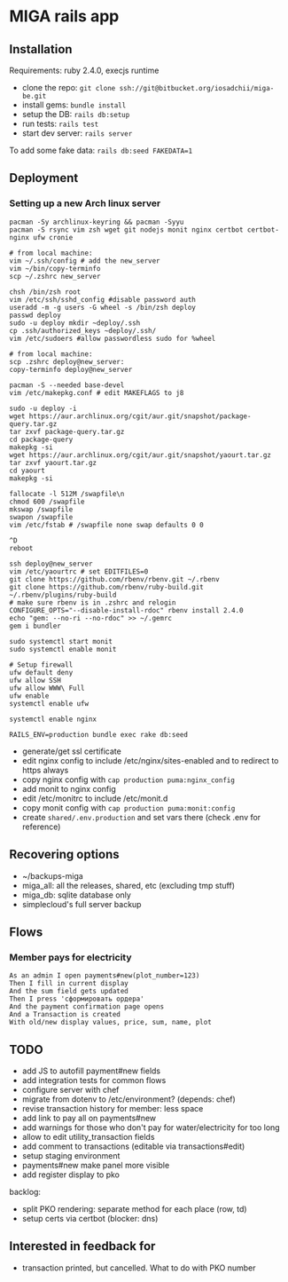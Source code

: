 # MIGA rails app

## Installation

Requirements: ruby 2.4.0, execjs runtime

* clone the repo: `git clone ssh://git@bitbucket.org/iosadchii/miga-be.git`
* install gems: `bundle install`
* setup the DB: `rails db:setup`
* run tests: `rails test`
* start dev server: `rails server`

To add some fake data: `rails db:seed FAKEDATA=1`

## Deployment

### Setting up a new Arch linux server

```
pacman -Sy archlinux-keyring && pacman -Syyu
pacman -S rsync vim zsh wget git nodejs monit nginx certbot certbot-nginx ufw cronie

# from local machine:
vim ~/.ssh/config # add the new_server
vim ~/bin/copy-terminfo
scp ~/.zshrc new_server

chsh /bin/zsh root
vim /etc/ssh/sshd_config #disable password auth
useradd -m -g users -G wheel -s /bin/zsh deploy
passwd deploy
sudo -u deploy mkdir ~deploy/.ssh
cp .ssh/authorized_keys ~deploy/.ssh/
vim /etc/sudoers #allow passwordless sudo for %wheel

# from local machine:
scp .zshrc deploy@new_server:
copy-terminfo deploy@new_server

pacman -S --needed base-devel
vim /etc/makepkg.conf # edit MAKEFLAGS to j8

sudo -u deploy -i
wget https://aur.archlinux.org/cgit/aur.git/snapshot/package-query.tar.gz
tar zxvf package-query.tar.gz
cd package-query
makepkg -si
wget https://aur.archlinux.org/cgit/aur.git/snapshot/yaourt.tar.gz
tar zxvf yaourt.tar.gz
cd yaourt
makepkg -si

fallocate -l 512M /swapfile\n
chmod 600 /swapfile
mkswap /swapfile
swapon /swapfile
vim /etc/fstab # /swapfile none swap defaults 0 0

^D
reboot

ssh deploy@new_server
vim /etc/yaourtrc # set EDITFILES=0
git clone https://github.com/rbenv/rbenv.git ~/.rbenv
git clone https://github.com/rbenv/ruby-build.git ~/.rbenv/plugins/ruby-build
# make sure rbenv is in .zshrc and relogin
CONFIGURE_OPTS="--disable-install-rdoc" rbenv install 2.4.0
echo "gem: --no-ri --no-rdoc" >> ~/.gemrc
gem i bundler

sudo systemctl start monit
sudo systemctl enable monit

# Setup firewall
ufw default deny
ufw allow SSH
ufw allow WWW\ Full
ufw enable
systemctl enable ufw

systemctl enable nginx

RAILS_ENV=production bundle exec rake db:seed

```

* generate/get ssl certificate
* edit nginx config to include /etc/nginx/sites-enabled and to redirect to https always
* copy nginx config with `cap production puma:nginx_config`
* add monit to nginx config
* edit /etc/monitrc to include /etc/monit.d
* copy monit config with `cap production puma:monit:config`
* create `shared/.env.production` and set vars there (check .env for reference)


## Recovering options

* ~/backups-miga
* miga_all: all the releases, shared, etc (excluding tmp stuff)
* miga_db: sqlite database only
* simplecloud's full server backup


## Flows

### Member pays for electricity

    As an admin I open payments#new(plot_number=123)
    Then I fill in current display
    And the sum field gets updated
    Then I press 'сформировать ордера'
    And the payment confirmation page opens
    And a Transaction is created
    With old/new display values, price, sum, name, plot


## TODO

* add JS to autofill payment#new fields
* add integration tests for common flows
* configure server with chef
* migrate from dotenv to /etc/environment? (depends: chef)
* revise transaction history for member: less space
* add link to pay all on payments#new
* add warnings for those who don't pay for water/electricity for too long
* allow to edit utility_transaction fields
* add comment to transactions (editable via transactions#edit)
* setup staging environment
* payments#new make panel more visible
* add register display to pko

backlog:
* split PKO rendering: separate method for each place (row, td)
* setup certs via certbot (blocker: dns)


## Interested in feedback for

* transaction printed, but cancelled. What to do with PKO number
